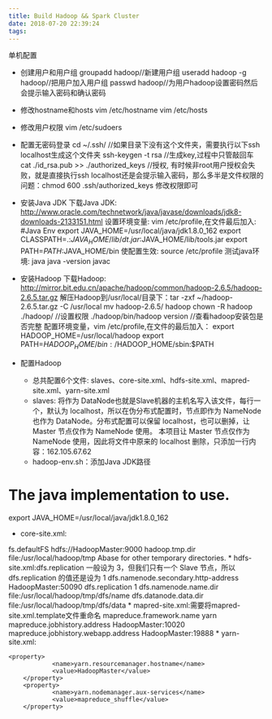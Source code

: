 ```yaml
---
title: Build Hadoop && Spark Cluster
date: 2018-07-20 22:39:24
tags:
---
```

单机配置
* 创建用户和用户组
groupadd hadoop//新建用户组
useradd hadoop -g hadoop//把用户加入用户组
passwd hadoop//为用户hadoop设置密码然后会提示输入密码和确认密码
* 修改hostname和hosts
vim /etc/hostname
vim /etc/hosts
* 修改用户权限
vim /etc/sudoers

* 配置无密码登录
cd ~/.ssh/     //如果目录下没有这个文件夹，需要执行以下ssh localhost生成这个文件夹
ssh-keygen -t rsa //生成key,过程中只管敲回车
cat ./id_rsa.pub >> ./authorized_keys //授权, 有时候非root用户授权会失败，就是直接执行ssh localhost还是会提示输入密码，那么多半是文件权限的问题：chmod 600 .ssh/authorized_keys 修改权限即可
* 安装Java JDK
下载Java JDK: http://www.oracle.com/technetwork/java/javase/downloads/jdk8-downloads-2133151.html
设置环境变量: vim /etc/profile,在文件最后加入:
#Java Env
export JAVA_HOME=/usr/local/java/jdk1.8.0_162
export CLASSPATH=.:$JAVA_HOME/lib/dt.jar:$JAVA_HOME/lib/tools.jar
export PATH=$PATH:$JAVA_HOME/bin
使配置生效: source /etc/profile
测试java环境:
java
java -version
javac
* 安装Hadoop
下载Hadoop: http://mirror.bit.edu.cn/apache/hadoop/common/hadoop-2.6.5/hadoop-2.6.5.tar.gz
解压Hadoop到/usr/local/目录下：tar -zxf ~/hadoop-2.6.5.tar.gz -C /usr/local
mv hadoop-2.6.5/ hadoop
chown -R hadoop ./hadoop/  //设置权限
./hadoop/bin/hadoop version //查看hadoop安装包是否完整
配置环境变量，vim /etc/profile,在文件的最后加入：
export HADOOP_HOME=/usr/local/hadoop
export PATH=$HADOOP_HOME/bin:/$HADOOP_HOME/sbin:$PATH
* 配置Hadoop
    * 总共配置6个文件: slaves、core-site.xml、hdfs-site.xml、mapred-site.xml、yarn-site.xml
    * slaves: 将作为 DataNode也就是Slave机器的主机名写入该文件，每行一个，默认为 localhost，所以在伪分布式配置时，节点即作为 NameNode 也作为 DataNode。分布式配置可以保留 localhost，也可以删掉，让 Master 节点仅作为 NameNode 使用。 本项目让 Master 节点仅作为 NameNode 使用，因此将文件中原来的 localhost 删除，只添加一行内容：162.105.67.62
    * hadoop-env.sh：添加Java JDK路径
# The java implementation to use.
export JAVA_HOME=/usr/local/java/jdk1.8.0_162
* core-site.xml:
<configuration>
    <property>
        <name>fs.defaultFS</name>
        <value>hdfs://HadoopMaster:9000</value>
    </property>
    <property>
        <name>hadoop.tmp.dir</name>
        <value>file:/usr/local/hadoop/tmp</value>
        <description>Abase for other temporary directories.</description>
    </property>
</configuration>
* hdfs-site.xml:dfs.replication 一般设为 3，但我们只有一个 Slave 节点，所以 dfs.replication 的值还是设为 1

<configuration>
        <property>
                <name>dfs.namenode.secondary.http-address</name>
                <value>HadoopMaster:50090</value>
        </property>
        <property>
                <name>dfs.replication</name>
                <value>1</value>
        </property>
        <property>
                <name>dfs.namenode.name.dir</name>
                <value>file:/usr/local/hadoop/tmp/dfs/name</value>
        </property>
        <property>
                <name>dfs.datanode.data.dir</name>
                <value>file:/usr/local/hadoop/tmp/dfs/data</value>
        </property>
</configuration>
* mapred-site.xml:需要将mapred-site.xml.template文件重命名
<configuration>
        <property>
                <name>mapreduce.framework.name</name>
                <value>yarn</value>
        </property>
        <property>
                <name>mapreduce.jobhistory.address</name>
                <value>HadoopMaster:10020</value>
        </property>
        <property>
                <name>mapreduce.jobhistory.webapp.address</name>
                <value>HadoopMaster:19888</value>
        </property>
</configuration>
*   yarn-site.xml:
<configuration>

<!-- Site specific YARN configuration properties -->
    <property>
                <name>yarn.resourcemanager.hostname</name>
                <value>HadoopMaster</value>
        </property>
        <property>
                <name>yarn.nodemanager.aux-services</name>
                <value>mapreduce_shuffle</value>
        </property>
</configuration>
